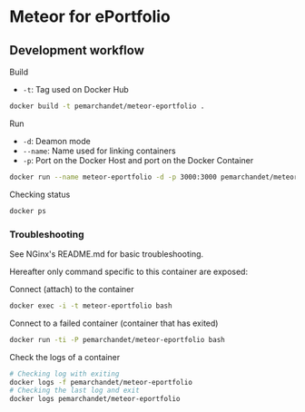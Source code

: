 # Meteor for ePortfolio
## Development workflow
Build
- `-t`: Tag used on Docker Hub
```bash
docker build -t pemarchandet/meteor-eportfolio .
```
Run
- `-d`: Deamon mode
- `--name`: Name used for linking containers
- `-p`: Port on the Docker Host and port on the Docker Container
```bash
docker run --name meteor-eportfolio -d -p 3000:3000 pemarchandet/meteor-eportfolio
```
Checking status
```bash
docker ps
```

### Troubleshooting
See NGinx's README.md for basic troubleshooting.

Hereafter only command specific to this container are exposed:

Connect (attach) to the container
```bash
docker exec -i -t meteor-eportfolio bash
```
Connect to a failed container (container that has exited)
```bash
docker run -ti -P pemarchandet/meteor-eportfolio bash
```
Check the logs of a container
```bash
# Checking log with exiting
docker logs -f pemarchandet/meteor-eportfolio
# Checking the last log and exit
docker logs pemarchandet/meteor-eportfolio
```

